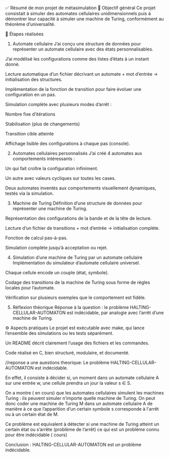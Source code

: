 ✅ Résumé de mon projet de métasimulation
🧠 Objectif général
Ce projet consistait à simuler des automates cellulaires unidimensionnels puis à démontrer leur capacité à simuler une machine de Turing, conformément au théorème d’universalité.

📌 Étapes réalisées
1. Automate cellulaire
J’ai conçu une structure de données pour représenter un automate cellulaire avec des états personnalisables.

J’ai modélisé les configurations comme des listes d’états à un instant donné.

Lecture automatique d’un fichier décrivant un automate + mot d’entrée → initialisation des structures.

Implémentation de la fonction de transition pour faire évoluer une configuration en un pas.

Simulation complète avec plusieurs modes d’arrêt :

Nombre fixe d’itérations

Stabilisation (plus de changements)

Transition cible atteinte

Affichage lisible des configurations à chaque pas (console).

2. Automates cellulaires personnalisés
J’ai créé 4 automates aux comportements intéressants :

Un qui fait croître la configuration infiniment.

Un autre avec valeurs cycliques sur toutes les cases.

Deux automates inventés aux comportements visuellement dynamiques, testés via la simulation.

3. Machine de Turing
Définition d’une structure de données pour représenter une machine de Turing.

Représentation des configurations de la bande et de la tête de lecture.

Lecture d’un fichier de transitions + mot d’entrée → initialisation complète.

Fonction de calcul pas-à-pas.

Simulation complète jusqu’à acceptation ou rejet.

4. Simulation d’une machine de Turing par un automate cellulaire
Implémentation du simulateur d’automate cellulaire universel.

Chaque cellule encode un couple (état, symbole).

Codage des transitions de la machine de Turing sous forme de règles locales pour l’automate.

Vérification sur plusieurs exemples que le comportement est fidèle.

5. Réflexion théorique
Réponse à la question : le problème HALTING-CELLULAR-AUTOMATON est indécidable, par analogie avec l’arrêt d’une machine de Turing.

⚙️ Aspects pratiques
Le projet est exécutable avec make, qui lance l’ensemble des simulations ou les tests séparément.

Un README décrit clairement l’usage des fichiers et les commandes.

Code réalisé en C, bien structuré, modulaire, et documenté.


//reponse a une auestions theorique: 
Le problème HALTING-CELLULAR-AUTOMATON est indécidable. 

En effet, il consiste à décider si, un moment dans un automate cellulaire A sur une entrée w, une cellule prendra un jour la valeur s ∈ S. 

On a montre ( en cours) que les automates cellulaires simulent les machines Turing : ils peuvent simuler n’importe quelle machine de Turing. On peut donc coder une machine de Turing M dans un automate cellulaire A de manière à ce que l’apparition d’un certain symbole s corresponde à l'arrêt ou à un certain état de M. 

Ce problème est equivalent à détecter si une machine de Turing atteint un certain état ou s’arrête (problème de l’arrêt) ce qui est un problème connu pour être indécidable ( cours)



Conclusion : HALTING-CELLULAR-AUTOMATON est un problème indécidable.